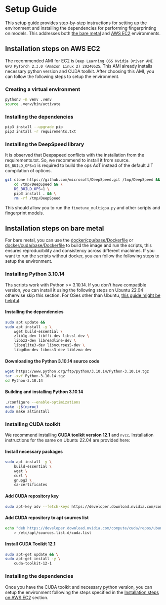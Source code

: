 # Setup Guide
This setup guide provides step-by-step instructions for setting up the environment and installing the dependencies for performing fingerprinting on models. This addresses both [the bare metal](##installation-steps-on-bare-metal) and [AWS EC2](##installation-steps-on-aws-ec2) environments.

## Installation steps on AWS EC2 

The recommended AMI for EC2 is `Deep Learning OSS Nvidia Driver AMI GPU PyTorch 2.3.0 (Amazon Linux 2) 20240625`. This AMI already installs necessary python version and CUDA toolkit. After choosing this AMI, you can follow the following steps to setup the environment.

### Creating a virtual environment

```bash
python3 -m venv .venv
source .venv/bin/activate
```

### Installing the dependencies

```bash
pip3 install --upgrade pip
pip3 install -r requirements.txt
```

### Installing the DeepSpeed library
It is observed that Deepspeed conflicts with the installation from the requirements.txt. So, we recommend to install it from source. `DS_BUILD_OPS=1` is required to build the ops AoT instead of the default JIT compilation of options.

```bash
git clone https://github.com/microsoft/DeepSpeed.git /tmp/DeepSpeed && \
    cd /tmp/DeepSpeed && \
    DS_BUILD_OPS=1 \
    pip3 install . && \
    rm -rf /tmp/DeepSpeed
```

This should allow you to run the `finetune_multigpu.py` and other scripts and fingerprint models.

## Installation steps on bare metal
For bare metal, you can use the [docker/cpu/base/Dockerfile](../docker/cpu/base/Dockerfile) or [docker/cuda/base/Dockerfile](../docker/cuda/base/Dockerfile) to build the image and run the scripts, this ensures reproducibility and consistency across different machines. If you want to run the scripts without docker, you can follow the following steps to setup the environment.

### Installing Python 3.10.14
Ths scripts work with Python >= 3.10.14. If you don't have compatible version, you can install it using the following steps on Ubuntu 22.04 otherwise skip this section. For OSes other than Ubuntu, [this guide might be helpful](https://gist.github.com/jacky9813/619d2eff88c080de9402924e46fc55f7).

#### Installing the dependencies
```bash
sudo apt update &&
sudo apt install -y \
    wget build-essential \
    zlib1g-dev libffi-dev libssl-dev \
    libbz2-dev libreadline-dev \
    libsqlite3-dev libncurses5-dev \
    libgdbm-dev libnss3-dev liblzma-dev
```
<!-- tk-dev uuid-dev gcc make automake libgdbm-compat-dev -->

#### Downloading the Python 3.10.14 source code
```bash
wget https://www.python.org/ftp/python/3.10.14/Python-3.10.14.tgz
tar -xvf Python-3.10.14.tgz
cd Python-3.10.14
```

#### Building and installing Python 3.10.14
```bash
./configure --enable-optimizations
make -j$(nproc)
sudo make altinstall
```

### Installing CUDA toolkit
We recommend installing **CUDA toolkit version 12.1** and `nvcc`. Installation instructions for the same on Ubuntu 22.04 are provided here:

#### Install necessary packages
```bash
sudo apt install -y \
    build-essential \
    wget \
    curl \
    gnupg2 \
    ca-certificates
```

#### Add CUDA repository key
```bash
sudo apt-key adv --fetch-keys https://developer.download.nvidia.com/compute/cuda/repos/ubuntu2204/x86_64/3bf863cc.pub
```

#### Add CUDA repository to apt sources list
```bash
echo "deb https://developer.download.nvidia.com/compute/cuda/repos/ubuntu2204/x86_64/ /" \
    > /etc/apt/sources.list.d/cuda.list
```

#### Install CUDA Toolkit 12.1
```bash
sudo apt-get update && \
sudo apt-get install -y \
    cuda-toolkit-12-1
```

### Installing the dependencies
Once you have the CUDA toolkit and necessary python version, you can setup the environment following the steps specified in the [Installation steps on AWS EC2](#installation-steps-on-aws-ec2) section.
